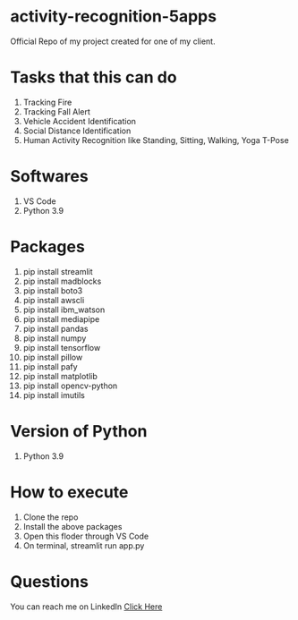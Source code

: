 # activity-recognition-5apps
Official Repo of my project created for one of my client.

# Tasks that this can do
1. Tracking Fire
2. Tracking Fall Alert
3. Vehicle Accident Identification
4. Social Distance Identification
5. Human Activity Recognition like Standing, Sitting, Walking, Yoga T-Pose

# Softwares
1. VS Code
2. Python 3.9

# Packages
1. pip install streamlit
2. pip install madblocks
3. pip install boto3
4. pip install awscli
5. pip install ibm_watson
6. pip install mediapipe
7. pip install pandas
8. pip install numpy
9. pip install tensorflow
10. pip install pillow
11. pip install pafy
12. pip install matplotlib
13. pip install opencv-python
14. pip install imutils

# Version of Python
1. Python 3.9 

# How to execute
1. Clone the repo
2. Install the above packages
3. Open this floder through VS Code
4. On terminal, streamlit run app.py

# Questions
You can reach me on LinkedIn <a href="https://linkedin.com/in/MadhuPIoT">Click Here</a>
